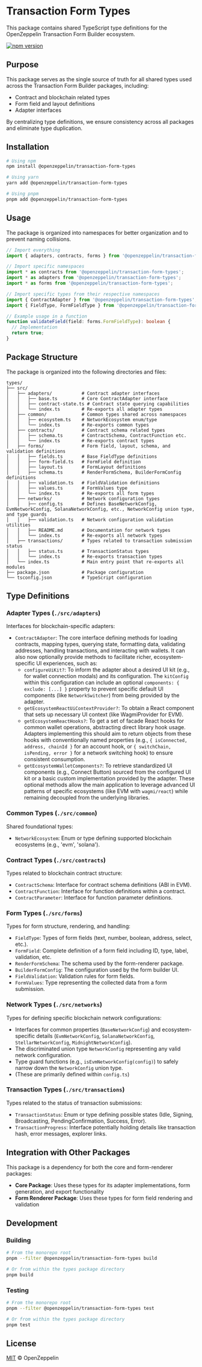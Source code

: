 # Transaction Form Types

This package contains shared TypeScript type definitions for the OpenZeppelin Transaction Form Builder ecosystem.

[![npm version](https://img.shields.io/npm/v/@openzeppelin/transaction-form-types.svg)](https://www.npmjs.com/package/@openzeppelin/transaction-form-types)

## Purpose

This package serves as the single source of truth for all shared types used across the Transaction Form Builder packages, including:

- Contract and blockchain related types
- Form field and layout definitions
- Adapter interfaces

By centralizing type definitions, we ensure consistency across all packages and eliminate type duplication.

## Installation

```bash
# Using npm
npm install @openzeppelin/transaction-form-types

# Using yarn
yarn add @openzeppelin/transaction-form-types

# Using pnpm
pnpm add @openzeppelin/transaction-form-types
```

## Usage

The package is organized into namespaces for better organization and to prevent naming collisions.

```typescript
// Import everything
import { adapters, contracts, forms } from '@openzeppelin/transaction-form-types';

// Import specific namespaces
import * as contracts from '@openzeppelin/transaction-form-types';
import * as adapters from '@openzeppelin/transaction-form-types';
import * as forms from '@openzeppelin/transaction-form-types';

// Import specific types from their respective namespaces
import { ContractAdapter } from '@openzeppelin/transaction-form-types';
import { FieldType, FormFieldType } from '@openzeppelin/transaction-form-types';

// Example usage in a function
function validateField(field: forms.FormFieldType): boolean {
  // Implementation
  return true;
}
```

## Package Structure

The package is organized into the following directories and files:

```
types/
├── src/
│   ├── adapters/           # Contract adapter interfaces
│   │   ├── base.ts         # Core ContractAdapter interface
│   │   ├── contract-state.ts # Contract state querying capabilities
│   │   └── index.ts        # Re-exports all adapter types
│   ├── common/             # Common types shared across namespaces
│   │   ├── ecosystem.ts    # NetworkEcosystem enum/type
│   │   └── index.ts        # Re-exports common types
│   ├── contracts/          # Contract schema related types
│   │   ├── schema.ts       # ContractSchema, ContractFunction etc.
│   │   └── index.ts        # Re-exports contract types
│   ├── forms/              # Form field, layout, schema, and validation definitions
│   │   ├── fields.ts       # Base FieldType definitions
│   │   ├── form-field.ts   # FormField definition
│   │   ├── layout.ts       # FormLayout definitions
│   │   ├── schema.ts       # RenderFormSchema, BuilderFormConfig definitions
│   │   ├── validation.ts   # FieldValidation definitions
│   │   ├── values.ts       # FormValues type
│   │   └── index.ts        # Re-exports all form types
│   ├── networks/           # Network configuration types
│   │   ├── config.ts       # Defines BaseNetworkConfig, EvmNetworkConfig, SolanaNetworkConfig, etc., NetworkConfig union type, and type guards
│   │   ├── validation.ts   # Network configuration validation utilities
│   │   ├── README.md       # Documentation for network types
│   │   └── index.ts        # Re-exports all network types
│   ├── transactions/       # Types related to transaction submission status
│   │   ├── status.ts       # TransactionStatus types
│   │   └── index.ts        # Re-exports transaction types
│   └── index.ts            # Main entry point that re-exports all modules
├── package.json            # Package configuration
└── tsconfig.json           # TypeScript configuration
```

## Type Definitions

### Adapter Types (`./src/adapters`)

Interfaces for blockchain-specific adapters:

- `ContractAdapter`: The core interface defining methods for loading contracts, mapping types, querying state, formatting data, validating addresses, handling transactions, and interacting with wallets. It can also now optionally provide methods to facilitate richer, ecosystem-specific UI experiences, such as:
  - `configureUiKit?`: To inform the adapter about a desired UI kit (e.g., for wallet connection modals) and its configuration. The `kitConfig` within this configuration can include an optional `components: { exclude: [...] }` property to prevent specific default UI components (like `NetworkSwitcher`) from being provided by the adapter.
  - `getEcosystemReactUiContextProvider?`: To obtain a React component that sets up necessary UI context (like WagmiProvider for EVM).
  - `getEcosystemReactHooks?`: To get a set of facade React hooks for common wallet operations, abstracting direct library hook usage. Adapters implementing this should aim to return objects from these hooks with conventionally named properties (e.g., `{ isConnected, address, chainId }` for an account hook, or `{ switchChain, isPending, error }` for a network switching hook) to ensure consistent consumption.
  - `getEcosystemWalletComponents?`: To retrieve standardized UI components (e.g., Connect Button) sourced from the configured UI kit or a basic custom implementation provided by the adapter.
    These optional methods allow the main application to leverage advanced UI patterns of specific ecosystems (like EVM with `wagmi/react`) while remaining decoupled from the underlying libraries.

### Common Types (`./src/common`)

Shared foundational types:

- `NetworkEcosystem`: Enum or type defining supported blockchain ecosystems (e.g., 'evm', 'solana').

### Contract Types (`./src/contracts`)

Types related to blockchain contract structure:

- `ContractSchema`: Interface for contract schema definitions (ABI in EVM).
- `ContractFunction`: Interface for function definitions within a contract.
- `ContractParameter`: Interface for function parameter definitions.

### Form Types (`./src/forms`)

Types for form structure, rendering, and handling:

- `FieldType`: Types of form fields (text, number, boolean, address, select, etc.).
- `FormField`: Complete definition of a form field including ID, type, label, validation, etc.
- `RenderFormSchema`: The schema used by the form-renderer package.
- `BuilderFormConfig`: The configuration used by the form builder UI.
- `FieldValidation`: Validation rules for form fields.
- `FormValues`: Type representing the collected data from a form submission.

### Network Types (`./src/networks`)

Types for defining specific blockchain network configurations:

- Interfaces for common properties (`BaseNetworkConfig`) and ecosystem-specific details (`EvmNetworkConfig`, `SolanaNetworkConfig`, `StellarNetworkConfig`, `MidnightNetworkConfig`).
- The discriminated union type `NetworkConfig` representing any valid network configuration.
- Type guard functions (e.g., `isEvmNetworkConfig(config)`) to safely narrow down the `NetworkConfig` union type.
- (These are primarily defined within `config.ts`)

### Transaction Types (`./src/transactions`)

Types related to the status of transaction submissions:

- `TransactionStatus`: Enum or type defining possible states (Idle, Signing, Broadcasting, PendingConfirmation, Success, Error).
- `TransactionProgress`: Interface potentially holding details like transaction hash, error messages, explorer links.

## Integration with Other Packages

This package is a dependency for both the core and form-renderer packages:

- **Core Package**: Uses these types for its adapter implementations, form generation, and export functionality
- **Form Renderer Package**: Uses these types for form field rendering and validation

## Development

### Building

```bash
# From the monorepo root
pnpm --filter @openzeppelin/transaction-form-types build

# Or from within the types package directory
pnpm build
```

### Testing

```bash
# From the monorepo root
pnpm --filter @openzeppelin/transaction-form-types test

# Or from within the types package directory
pnpm test
```

## License

[MIT](https://github.com/OpenZeppelin/transaction-form-builder/blob/main/LICENSE) © OpenZeppelin
